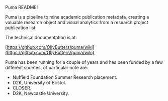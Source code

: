 Puma README!

Puma is a pipeline to mine academic publication metadata, creating a valuable research object and visual analytics from a research project publication list.

The technical documentation is at:

[https://github.com/OllyButters/puma/wiki](https://github.com/OllyButters/puma/wiki)


Puma has been running for a couple of years and has been funded by a few different sources, of particular note are:
- Nuffield Foundation Summer Research placement.
- D2K, University of Bristol.
- CLOSER.
- D2K, Newcastle University.
